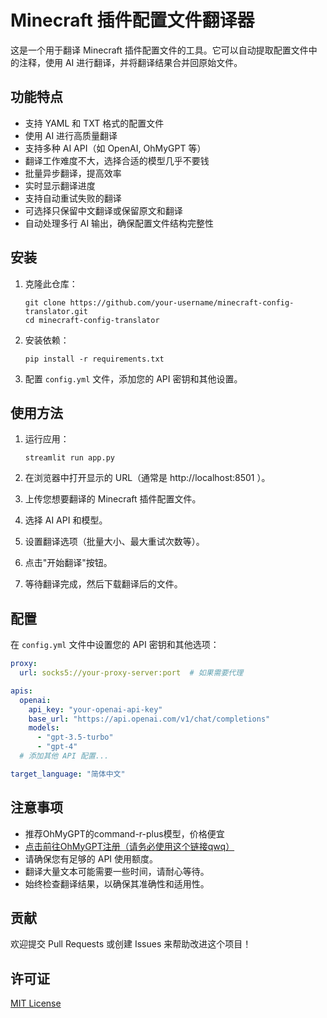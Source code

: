 # Minecraft 插件配置文件翻译器

这是一个用于翻译 Minecraft 插件配置文件的工具。它可以自动提取配置文件中的注释，使用 AI 进行翻译，并将翻译结果合并回原始文件。

## 功能特点

- 支持 YAML 和 TXT 格式的配置文件
- 使用 AI 进行高质量翻译
- 支持多种 AI API（如 OpenAI, OhMyGPT 等）
- 翻译工作难度不大，选择合适的模型几乎不要钱
- 批量异步翻译，提高效率
- 实时显示翻译进度
- 支持自动重试失败的翻译
- 可选择只保留中文翻译或保留原文和翻译
- 自动处理多行 AI 输出，确保配置文件结构完整性

## 安装

1. 克隆此仓库：
   
   ```
   git clone https://github.com/your-username/minecraft-config-translator.git
   cd minecraft-config-translator
   ```
2. 安装依赖：
   
   ```
   pip install -r requirements.txt
   ```
3. 配置 `config.yml` 文件，添加您的 API 密钥和其他设置。

## 使用方法

1. 运行应用：
   
   ```
   streamlit run app.py
   ```
2. 在浏览器中打开显示的 URL（通常是 http://localhost:8501 ）。
3. 上传您想要翻译的 Minecraft 插件配置文件。
4. 选择 AI API 和模型。
5. 设置翻译选项（批量大小、最大重试次数等）。
6. 点击"开始翻译"按钮。
7. 等待翻译完成，然后下载翻译后的文件。

## 配置

在 `config.yml` 文件中设置您的 API 密钥和其他选项：

```yaml
proxy:
  url: socks5://your-proxy-server:port  # 如果需要代理

apis:
  openai:
    api_key: "your-openai-api-key"
    base_url: "https://api.openai.com/v1/chat/completions"
    models:
      - "gpt-3.5-turbo"
      - "gpt-4"
  # 添加其他 API 配置...

target_language: "简体中文"
```

## 注意事项

- 推荐OhMyGPT的command-r-plus模型，价格便宜
- [点击前往OhMyGPT注册（请务必使用这个链接qwq）](https://www.ohmygpt.com?aff=2eaHPMNH)
- 请确保您有足够的 API 使用额度。
- 翻译大量文本可能需要一些时间，请耐心等待。
- 始终检查翻译结果，以确保其准确性和适用性。

## 贡献

欢迎提交 Pull Requests 或创建 Issues 来帮助改进这个项目！

## 许可证

[MIT License](LICENSE)
